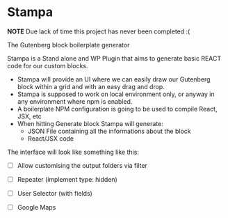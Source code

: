 # Stampa

**NOTE** Due lack of time this project has never been completed :(

The Gutenberg block boilerplate generator

Stampa is a Stand alone and WP Plugin that aims to generate basic REACT code for our custom blocks.

- Stampa will provide an UI where we can easily draw our Gutenberg block within a grid and with an easy drag and drop.
- Stampa is supposed to work on local environment only, or anyway in any environment where npm is enabled.
- A boilerplate NPM configuration is going to be used to compile React, JSX, etc
- When hitting Generate block Stampa will generate:
  - JSON File containing all the informations about the block
  - React/JSX code

The interface will look like something like this:

- [ ] Allow customising the output folders via filter
- [ ] Repeater (implement type: hidden)
- [ ] User Selector (with fields)
- [ ] Google Maps

